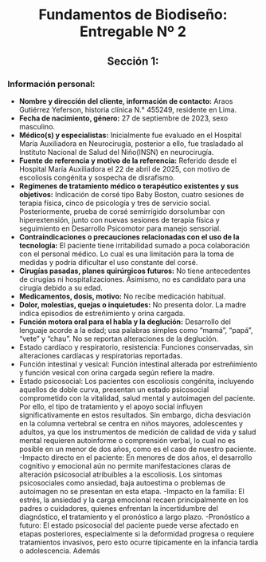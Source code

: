 <div align="center">

# Fundamentos de Biodiseño: Entregable Nº 2 

</div>
<div align="center">
  
## Sección 1:
</div>

### Información personal:
- **Nombre y dirección del cliente, información de contacto:** Araos Gutiérrez Yeferson, historia clínica N.° 455249, residente en Lima.
- **Fecha de nacimiento, género:** 27 de septiembre de 2023, sexo masculino.
- **Médico(s) y especialistas:** Inicialmente fue evaluado en el Hospital María Auxiliadora en Neurocirugía, posterior a ello, fue trasladado al Instituto Nacional de Salud del Niño(INSN) en neurocirugía.
- **Fuente de referencia y motivo de la referencia:** Referido desde el Hospital María Auxiliadora el 22 de abril de 2025, con motivo de escoliosis congénita y sospecha de disrafismo.
- **Regímenes de tratamiento médico o terapéutico existentes y sus objetivos:** Indicación de corsé tipo Baby Boston, cuatro sesiones de terapia física, cinco de psicología y tres de servicio social. Posteriormente, prueba de corsé semirrígido dorsolumbar con hiperextensión, junto con nuevas sesiones de terapia física y seguimiento en Desarrollo Psicomotor para manejo sensorial.
- **Contraindicaciones o precauciones relacionadas con el uso de la tecnología:** El paciente tiene irritabilidad sumado a poca colaboración con el personal médico. Lo cual es una limitación para la toma de medidas y podría dificultar el uso constante del corsé.
- **Cirugías pasadas, planes quirúrgicos futuros:** No tiene antecedentes de cirugías ni hospitalizaciones. Asimismo, no es candidato para una cirugía debido a su edad.
- **Medicamentos, dosis, motivo:** No recibe medicación habitual.
- **Dolor, molestias, quejas o inquietudes:** No presenta dolor. La madre indica episodios de estreñimiento y orina cargada.
- **Función motora oral para el habla y la deglución:** Desarrollo del lenguaje acorde a la edad; usa palabras simples como “mamá”, “papá”, “vete” y “chau”. No se reportan alteraciones de la deglución.
- Estado cardíaco y respiratorio, resistencia: Funciones conservadas, sin alteraciones cardíacas y respiratorias reportadas.
- Función intestinal y vesical: Función intestinal alterada por estreñimiento y función vesical con orina cargada según refiere la madre.
- Estado psicosocial: Los pacientes con escoliosis congénita, incluyendo aquellos de doble curva, presentan un estado psicosocial comprometido con la  vitalidad, salud mental y autoimagen del paciente. Por ello, el tipo de tratamiento y el apoyo social influyen significativamente en estos resultados. Sin embargo, dicha desviación en la columna vertebral se centra en niños mayores, adolescentes y adultos, ya que los instrumentos de medición de calidad de vida y salud mental requieren autoinforme o comprensión verbal, lo cual no es posible en un menor de dos años, como es el caso de nuestro paciente.
  -Impacto directo en el paciente: En menores de dos años, el desarrollo cognitivo y emocional aún no permite manifestaciones claras de alteración psicosocial atribuibles a la escoliosis. Los síntomas psicosociales como ansiedad, baja autoestima o problemas de autoimagen no se presentan en esta etapa.
  -Impacto en la familia: El estrés, la ansiedad y la carga emocional recaen principalmente en los padres o cuidadores, quienes enfrentan la incertidumbre del diagnóstico, el tratamiento y el pronóstico a largo plazo.
  -Pronóstico a futuro: El estado psicosocial del paciente puede verse afectado en etapas posteriores, especialmente si la deformidad progresa o requiere tratamientos invasivos, pero esto ocurre típicamente en la infancia tardía o adolescencia. Además 


